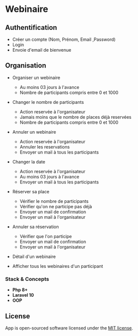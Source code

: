 # Webinaire

## Authentification

- Créer un compte (Nom, Prénom, Email ,Password)
- Login
- Envoie d'email de bienvenue

## Organisation 

- Organiser un webinaire
  - Au moins 03 jours à l'avance
  - Nombre de participants compris entre 0 et 1000
  
- Changer le nombre de participants
  - Action reservée à l'organisateur
  - Jamais moins que le nombre de places déjà reservées
  - Nombre de participants compris entre 0 et 1000
- Annuler un webinaire
  - Action reservée à l'organisateur
  - Annuler les reservations
  - Envoyer un mail à tous les participants
- Changer la date
  - Action reservée à l'organisateur
  - Au moins 03 jours à l'avance
  - Envoyer un mail à tous les participants
- Réserver sa place
  - Vérifier le nombre de participants
  - Vérifier qu'on ne participe pas déjà
  - Envoyer un mail de confirmation
  - Envoyer un mail à l'organisateur
- Annuler sa réservation
  - Vérifier que l'on participe
  - Envoyer un mail de confirmation
  - Envoyer un mail à l'organisateur
- Détail d'un webinaire
- Afficher tous les webinaires d'un participant


### Stack & Concepts

- **Php 8+**
- **Laravel 10**
- **OOP**

## License
App is open-sourced software licensed under the [MIT license](https://opensource.org/licenses/MIT).
